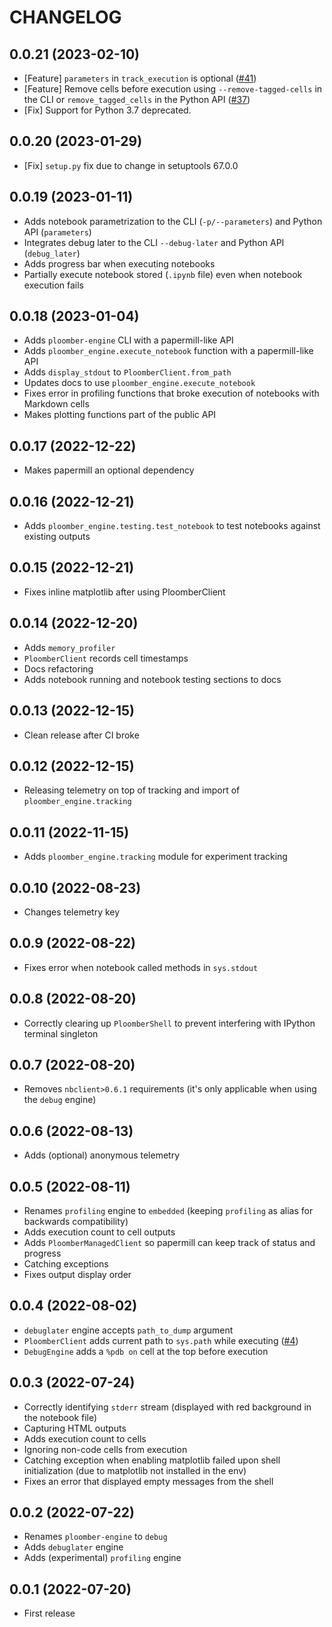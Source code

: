 # CHANGELOG

## 0.0.21 (2023-02-10)

* [Feature] `parameters` in `track_execution` is optional ([#41](https://github.com/ploomber/ploomber-engine/issues/41))
* [Feature] Remove cells before execution using `--remove-tagged-cells` in the CLI or `remove_tagged_cells` in the Python API ([#37](https://github.com/ploomber/ploomber-engine/issues/37))
* [Fix] Support for Python 3.7 deprecated.

## 0.0.20 (2023-01-29)

* [Fix] `setup.py` fix due to change in setuptools 67.0.0

## 0.0.19 (2023-01-11)

* Adds notebook parametrization to the CLI (`-p/--parameters`) and Python API (`parameters`)
* Integrates debug later to the CLI `--debug-later` and Python API (`debug_later`)
* Adds progress bar when executing notebooks
* Partially execute notebook stored (`.ipynb` file) even when notebook execution fails

## 0.0.18 (2023-01-04)

* Adds `ploomber-engine` CLI with a papermill-like API
* Adds `ploomber_engine.execute_notebook` function with a papermill-like API
* Adds `display_stdout` to `PloomberClient.from_path`
* Updates docs to use `ploomber_engine.execute_notebook`
* Fixes error in profiling functions that broke execution of notebooks with Markdown cells
* Makes plotting functions part of the public API

## 0.0.17 (2022-12-22)

* Makes papermill an optional dependency

## 0.0.16 (2022-12-21)

* Adds `ploomber_engine.testing.test_notebook` to test notebooks against existing outputs

## 0.0.15 (2022-12-21)

* Fixes inline matplotlib after using PloomberClient

## 0.0.14 (2022-12-20)

* Adds `memory_profiler`
* `PloomberClient` records cell timestamps
* Docs refactoring
* Adds notebook running and notebook testing sections to docs

## 0.0.13 (2022-12-15)

* Clean release after CI broke

## 0.0.12 (2022-12-15)

* Releasing telemetry on top of tracking and import of `ploomber_engine.tracking`

## 0.0.11 (2022-11-15)

* Adds `ploomber_engine.tracking` module for experiment tracking

## 0.0.10 (2022-08-23)

* Changes telemetry key

## 0.0.9 (2022-08-22)

* Fixes error when notebook called methods in `sys.stdout`

## 0.0.8 (2022-08-20)

* Correctly clearing up `PloomberShell` to prevent interfering with IPython terminal singleton

## 0.0.7 (2022-08-20)

* Removes `nbclient>0.6.1` requirements (it's only applicable when using the `debug` engine)

## 0.0.6 (2022-08-13)

* Adds (optional) anonymous telemetry

## 0.0.5 (2022-08-11)

* Renames `profiling` engine to `embedded` (keeping `profiling` as alias for backwards compatibility)
* Adds execution count to cell outputs
* Adds `PloomberManagedClient` so papermill can keep track of status and progress
* Catching exceptions
* Fixes output display order

## 0.0.4 (2022-08-02)

* `debuglater` engine accepts `path_to_dump` argument
* `PloomberClient` adds current path to `sys.path` while executing ([#4](https://github.com/ploomber/ploomber-engine/issues/4))
* `DebugEngine` adds a `%pdb on` cell at the top before execution

## 0.0.3 (2022-07-24)

* Correctly identifying `stderr` stream (displayed with red background in the notebook file)
* Capturing HTML outputs
* Adds execution count to cells
* Ignoring non-code cells from execution
* Catching exception when enabling matplotlib failed upon shell initialization (due to matplotlib not installed in the env)
* Fixes an error that displayed empty messages from the shell

## 0.0.2 (2022-07-22)

* Renames `ploomber-engine` to `debug`
* Adds `debuglater` engine
* Adds (experimental) `profiling` engine

## 0.0.1 (2022-07-20)

* First release
